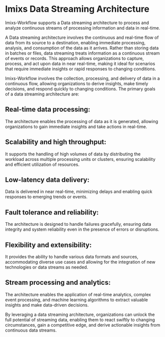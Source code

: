 # Imixs Data Streaming Architecture

Imixs-Workflow supports a Data streaming architecture to process and analyze continuous streams of processing information and data in real-time.

A Data streaming architecture involves the continuous and real-time flow of data from its source to a destination, enabling immediate processing, analysis, and consumption of the data as it arrives. Rather than storing data in batches or files, data streaming treats information as a continuous stream of events or records. This approach allows organizations to capture, process, and act upon data in near real-time, making it ideal for scenarios that require immediate insights or rapid responses to changing conditions.

Imixs-Workflow involves the collection, processing, and delivery of data in a continuous flow, allowing organizations to derive insights, make timely decisions, and respond quickly to changing conditions. The primary goals of a data streaming architecture are:

## Real-time data processing:

The architecture enables the processing of data as it is generated, allowing organizations to gain immediate insights and take actions in real-time.

## Scalability and high throughput:

It supports the handling of high volumes of data by distributing the workload across multiple processing units or clusters, ensuring scalability and efficient utilization of resources.

## Low-latency data delivery:

Data is delivered in near real-time, minimizing delays and enabling quick responses to emerging trends or events.

## Fault tolerance and reliability:

The architecture is designed to handle failures gracefully, ensuring data integrity and system reliability even in the presence of errors or disruptions.

## Flexibility and extensibility:

It provides the ability to handle various data formats and sources, accommodating diverse use cases and allowing for the integration of new technologies or data streams as needed.

## Stream processing and analytics:

The architecture enables the application of real-time analytics, complex event processing, and machine learning algorithms to extract valuable insights and make data-driven decisions.

By leveraging a data streaming architecture, organizations can unlock the full potential of streaming data, enabling them to react swiftly to changing circumstances, gain a competitive edge, and derive actionable insights from continuous data streams.
